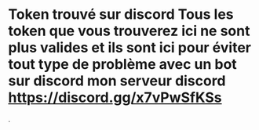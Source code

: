 # Token trouvé sur discord Tous les token que vous trouverez ici ne sont plus valides et ils sont ici pour éviter tout type de problème avec un bot sur discord    mon serveur discord https://discord.gg/x7vPwSfKSs

.
